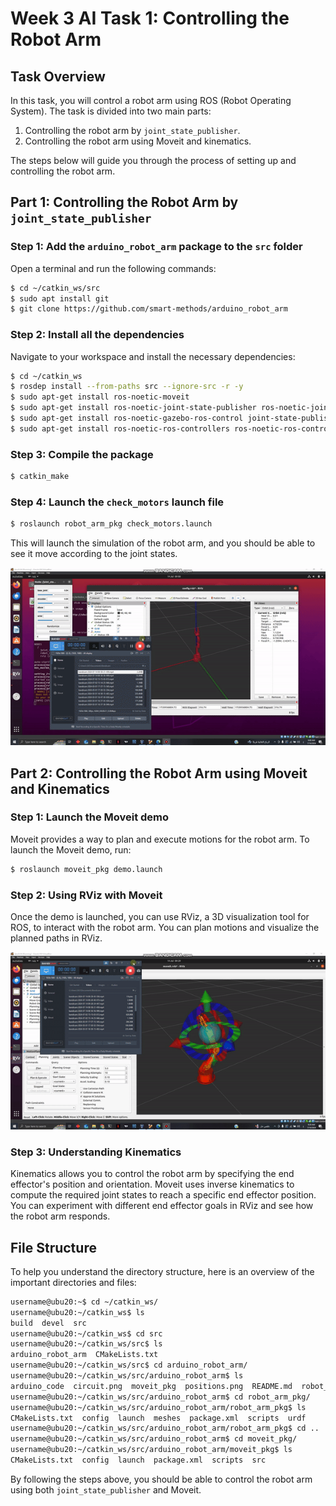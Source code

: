 # Week 3 AI Task 1: Controlling the Robot Arm

## Task Overview
In this task, you will control a robot arm using ROS (Robot Operating System). The task is divided into two main parts:
1. Controlling the robot arm by `joint_state_publisher`.
2. Controlling the robot arm using Moveit and kinematics.

The steps below will guide you through the process of setting up and controlling the robot arm.

## Part 1: Controlling the Robot Arm by `joint_state_publisher`

### Step 1: Add the `arduino_robot_arm` package to the `src` folder
Open a terminal and run the following commands:
```sh
$ cd ~/catkin_ws/src
$ sudo apt install git
$ git clone https://github.com/smart-methods/arduino_robot_arm 
```

### Step 2: Install all the dependencies
Navigate to your workspace and install the necessary dependencies:
```sh
$ cd ~/catkin_ws
$ rosdep install --from-paths src --ignore-src -r -y
$ sudo apt-get install ros-noetic-moveit
$ sudo apt-get install ros-noetic-joint-state-publisher ros-noetic-joint-state-publisher-gui
$ sudo apt-get install ros-noetic-gazebo-ros-control joint-state-publisher
$ sudo apt-get install ros-noetic-ros-controllers ros-noetic-ros-control
```

### Step 3: Compile the package
```sh
$ catkin_make
```

### Step 4: Launch the `check_motors` launch file
```sh
$ roslaunch robot_arm_pkg check_motors.launch
```

This will launch the simulation of the robot arm, and you should be able to see it move according to the joint states.

![1](img/1.gif)


## Part 2: Controlling the Robot Arm using Moveit and Kinematics

### Step 1: Launch the Moveit demo
Moveit provides a way to plan and execute motions for the robot arm. To launch the Moveit demo, run:
```sh
$ roslaunch moveit_pkg demo.launch
```

### Step 2: Using RViz with Moveit
Once the demo is launched, you can use RViz, a 3D visualization tool for ROS, to interact with the robot arm. You can plan motions and visualize the planned paths in RViz. 


![2](img/2.gif)

### Step 3: Understanding Kinematics
Kinematics allows you to control the robot arm by specifying the end effector's position and orientation. Moveit uses inverse kinematics to compute the required joint states to reach a specific end effector position. You can experiment with different end effector goals in RViz and see how the robot arm responds.

## File Structure
To help you understand the directory structure, here is an overview of the important directories and files:
```sh
username@ubu20:~$ cd ~/catkin_ws/
username@ubu20:~/catkin_ws$ ls
build  devel  src
username@ubu20:~/catkin_ws$ cd src
username@ubu20:~/catkin_ws/src$ ls
arduino_robot_arm  CMakeLists.txt
username@ubu20:~/catkin_ws/src$ cd arduino_robot_arm/
username@ubu20:~/catkin_ws/src/arduino_robot_arm$ ls
arduino_code  circuit.png  moveit_pkg  positions.png  README.md  robot_arm_pkg
username@ubu20:~/catkin_ws/src/arduino_robot_arm$ cd robot_arm_pkg/
username@ubu20:~/catkin_ws/src/arduino_robot_arm/robot_arm_pkg$ ls
CMakeLists.txt  config  launch  meshes  package.xml  scripts  urdf
username@ubu20:~/catkin_ws/src/arduino_robot_arm/robot_arm_pkg$ cd ..
username@ubu20:~/catkin_ws/src/arduino_robot_arm$ cd moveit_pkg/
username@ubu20:~/catkin_ws/src/arduino_robot_arm/moveit_pkg$ ls
CMakeLists.txt  config  launch  package.xml  scripts  src
```

By following the steps above, you should be able to control the robot arm using both `joint_state_publisher` and Moveit.
